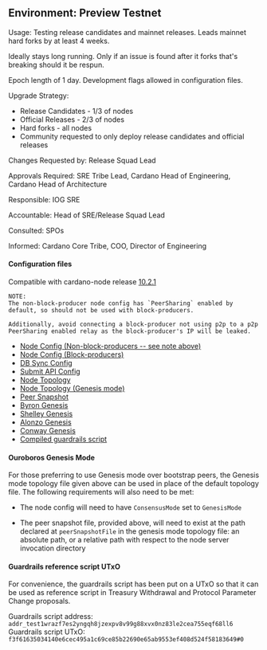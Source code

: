 ## Environment: Preview Testnet

Usage: Testing release candidates and mainnet releases. Leads mainnet hard forks by at least 4 weeks.

Ideally stays long running. Only if an issue is found after it forks that's breaking should it be respun.

Epoch length of 1 day. Development flags allowed in configuration files.

Upgrade Strategy:

- Release Candidates - 1/3 of nodes
- Official Releases - 2/3 of nodes
- Hard forks - all nodes
- Community requested to only deploy release candidates and official releases

Changes Requested by: Release Squad Lead

Approvals Required: SRE Tribe Lead, Cardano Head of Engineering, Cardano Head of Architecture

Responsible: IOG SRE

Accountable: Head of SRE/Release Squad Lead

Consulted: SPOs

Informed: Cardano Core Tribe, COO, Director of Engineering

#### Configuration files

Compatible with cardano-node release [10.2.1](https://github.com/IntersectMBO/cardano-node/releases/tag/10.2.1)

```
NOTE:
The non-block-producer node config has `PeerSharing` enabled by
default, so should not be used with block-producers.

Additionally, avoid connecting a block-producer not using p2p to a p2p
PeerSharing enabled relay as the block-producer's IP will be leaked.
```

- [Node Config (Non-block-producers -- see note above)](environments/preview/config.json)
- [Node Config (Block-producers)](environments/preview/config-bp.json)
- [DB Sync Config](environments/preview/db-sync-config.json)
- [Submit API Config](environments/preview/submit-api-config.json)
- [Node Topology](environments/preview/topology.json)
- [Node Topology (Genesis mode)](environments/preview/topology-genesis-mode.json)
- [Peer Snapshot](environments/preview/peer-snapshot.json)
- [Byron Genesis](environments/preview/byron-genesis.json)
- [Shelley Genesis](environments/preview/shelley-genesis.json)
- [Alonzo Genesis](environments/preview/alonzo-genesis.json)
- [Conway Genesis](environments/preview/conway-genesis.json)
- [Compiled guardrails script](environments/preview/guardrails-script.plutus)

#### Ouroboros Genesis Mode

For those preferring to use Genesis mode over bootstrap peers, the Genesis mode
topology file given above can be used in place of the default topology file.
The following requirements will also need to be met:

* The node config will need to have `ConsensusMode` set to `GenesisMode`

* The peer snapshot file, provided above, will need to exist at the path
declared at `peerSnapshotFile` in the genesis mode topology file: an absolute
path, or a relative path with respect to the node server invocation directory

#### Guardrails reference script UTxO

For convenience, the guardrails script has been put on a UTxO so that it can be used as reference script in
Treasury Withdrawal and Protocol Parameter Change proposals.

Guardrails script address: `addr_test1wrazf7es2yngqh8jzexpv8v99g88xvx0nz83le2cea755eqf68ll6`
Guardrails script UTxO: `f3f61635034140e6cec495a1c69ce85b22690e65ab9553ef408d524f58183649#0`

